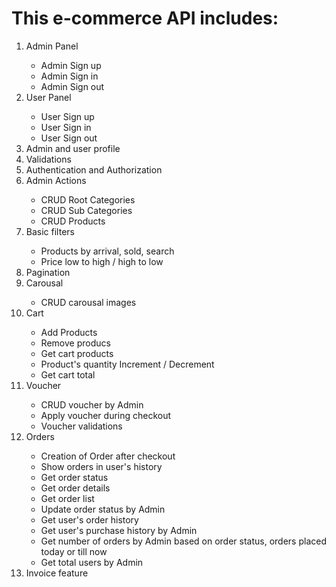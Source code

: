  # This e-commerce API includes:
<ol>
<li >Admin Panel</li>
    <ul>
        <li>Admin Sign up</li>
        <li>Admin Sign in</li>
        <li>Admin Sign out</li>
    </ul>
    <li>User Panel</li>
    <ul>
        <li>User Sign up</li>
        <li>User Sign in</li>
        <li>User Sign out</li>
    </ul>

<li>Admin and user profile</li>

<li>Validations</li>
<li>Authentication and Authorization</li>
<li>Admin Actions</li>
    <ul>
        <li>CRUD Root Categories</li>
        <li>CRUD Sub Categories</li>
        <li>CRUD Products</li>
    </ul>

<li>Basic filters</li>
    <ul>
        <li>Products by arrival, sold, search</li>
        <li>Price low to high / high to low</li>
    </ul>

<li>Pagination</li>

<li>Carousal</li>
      <ul>
        <li>CRUD carousal images</li>
    </ul>

<li>Cart</li>
    <ul>
        <li>Add Products</li>
        <li>Remove producs</li>
        <li>Get cart products</li>
        <li>Product's quantity Increment / Decrement </li>
        <li>Get cart total</li>
    </ul>

<li>Voucher</li>
    <ul>
        <li>CRUD voucher by Admin</li>
        <li>Apply voucher during checkout</li>
        <li>Voucher validations</li>
    </ul>

<li>Orders</li>
     <ul>
        <li>Creation of Order after checkout</li>
        <li>Show orders in user's history</li>
        <li>Get order status</li>
        <li>Get order details</li>
         <li>Get order list </li>
        <li>Update order status by Admin</li>
        <li>Get user's order history</li>
        <li>Get user's purchase history by Admin</li>
        <li>Get number of orders by Admin based on order status, orders placed today or till now</li>
        <li>Get total users by Admin</li>
    </ul>

<li>Invoice feature</li>

</ol>